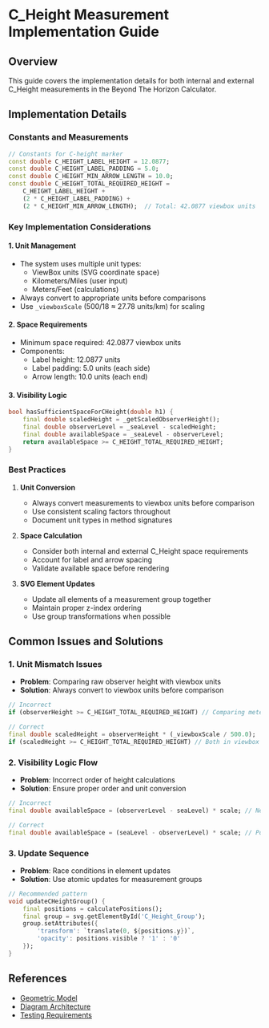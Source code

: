# C_Height Measurement Implementation Guide

## Overview
This guide covers the implementation details for both internal and external C_Height measurements in the Beyond The Horizon Calculator.

## Implementation Details

### Constants and Measurements
```dart
// Constants for C-height marker
const double C_HEIGHT_LABEL_HEIGHT = 12.0877;
const double C_HEIGHT_LABEL_PADDING = 5.0;
const double C_HEIGHT_MIN_ARROW_LENGTH = 10.0;
const double C_HEIGHT_TOTAL_REQUIRED_HEIGHT = 
    C_HEIGHT_LABEL_HEIGHT + 
    (2 * C_HEIGHT_LABEL_PADDING) + 
    (2 * C_HEIGHT_MIN_ARROW_LENGTH);  // Total: 42.0877 viewbox units
```

### Key Implementation Considerations

#### 1. Unit Management
- The system uses multiple unit types:
  - ViewBox units (SVG coordinate space)
  - Kilometers/Miles (user input)
  - Meters/Feet (calculations)
- Always convert to appropriate units before comparisons
- Use `_viewboxScale` (500/18 ≈ 27.78 units/km) for scaling

#### 2. Space Requirements
- Minimum space required: 42.0877 viewbox units
- Components:
  - Label height: 12.0877 units
  - Label padding: 5.0 units (each side)
  - Arrow length: 10.0 units (each end)

#### 3. Visibility Logic
```dart
bool hasSufficientSpaceForCHeight(double h1) {
    final double scaledHeight = _getScaledObserverHeight();
    final double observerLevel = _seaLevel - scaledHeight;
    final double availableSpace = _seaLevel - observerLevel;
    return availableSpace >= C_HEIGHT_TOTAL_REQUIRED_HEIGHT;
}
```

### Best Practices

1. **Unit Conversion**
   - Always convert measurements to viewbox units before comparison
   - Use consistent scaling factors throughout
   - Document unit types in method signatures

2. **Space Calculation**
   - Consider both internal and external C_Height space requirements
   - Account for label and arrow spacing
   - Validate available space before rendering

3. **SVG Element Updates**
   - Update all elements of a measurement group together
   - Maintain proper z-index ordering
   - Use group transformations when possible

## Common Issues and Solutions

### 1. Unit Mismatch Issues
- **Problem**: Comparing raw observer height with viewbox units
- **Solution**: Always convert to viewbox units before comparison
```dart
// Incorrect
if (observerHeight >= C_HEIGHT_TOTAL_REQUIRED_HEIGHT) // Comparing meters with viewbox units

// Correct
final double scaledHeight = observerHeight * (_viewboxScale / 500.0);
if (scaledHeight >= C_HEIGHT_TOTAL_REQUIRED_HEIGHT) // Both in viewbox units
```

### 2. Visibility Logic Flow
- **Problem**: Incorrect order of height calculations
- **Solution**: Ensure proper order and unit conversion
```dart
// Incorrect
final double availableSpace = (observerLevel - seaLevel) * scale; // Negative result

// Correct
final double availableSpace = (seaLevel - observerLevel) * scale; // Positive result
```

### 3. Update Sequence
- **Problem**: Race conditions in element updates
- **Solution**: Use atomic updates for measurement groups
```dart
// Recommended pattern
void updateCHeightGroup() {
    final positions = calculatePositions();
    final group = svg.getElementById('C_Height_Group');
    group.setAttributes({
        'transform': `translate(0, ${positions.y})`,
        'opacity': positions.visible ? '1' : '0'
    });
}
```

## References
- [Geometric Model](../technical/geometric_model.md)
- [Diagram Architecture](../technical/diagram_architecture.md)
- [Testing Requirements](../testing/measurement_testing.md)
